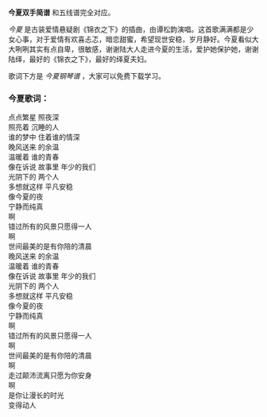 

**今夏双手简谱** 和五线谱完全对应。

_今夏_
是古装爱情悬疑剧《锦衣之下》的插曲，由谭松韵演唱。这首歌满满都是少女心事，对于爱情有欢喜忐忑，暗恋甜蜜，希望现世安稳，岁月静好。今夏看似大大咧咧其实有点自卑，很敏感，谢谢陆大人走进今夏的生活，爱护她保护她，谢谢陆绎，最好的《锦衣之下》，最好的绎夏夫妇。

歌词下方是 _今夏钢琴谱_ ，大家可以免费下载学习。

### 今夏歌词：

点点繁星 照夜深  
照亮着 沉睡的人  
谁的梦中 住着谁的情深  
晚风送来 的余温  
温暖着 谁的青春  
像在诉说 故事里 年少的我们  
光阴下的 两个人  
多想就这样 平凡安稳  
像今夏的夜  
宁静而纯真  
啊  
错过所有的风景只愿得一人  
啊  
世间最美的是有你陪的清晨  
晚风送来 的余温  
温暖着 谁的青春  
像在诉说 故事里 年少的我们  
光阴下的 两个人  
多想就这样 平凡安稳  
像今夏的夜  
宁静而纯真  
啊  
错过所有的风景只愿得一人  
啊  
世间最美的是有你陪的清晨  
啊  
走过颠沛流离只愿为你安身  
啊  
是你让漫长的时光  
变得动人  

